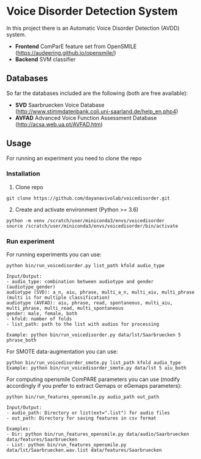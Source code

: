 # Voice Disorder Detection System

In this project there is an Automatic Voice Disorder Detection (AVDD) system. 
* **Frontend** ComParE feature set from OpenSMILE (https://audeering.github.io/opensmile/)
* **Backend** SVM classifier

## Databases
So far the databases included are the following (both are free available):
* **SVD** Saarbruecken Voice Database
(http://www.stimmdatenbank.coli.uni-saarland.de/help_en.php4)
* **AVFAD** Advanced Voice Function Assessment Database
(http://acsa.web.ua.pt/AVFAD.htm)

## Usage
For running an experiment you need to clone the repo

### Installation
1. Clone repo

```
git clone https://github.com/dayanavivolab/voicedisorder.git
```

2. Create and activate environment (Python >= 3.6)

```
python -m venv /scratch/user/miniconda3/envs/voicedisorder
source /scratch/user/miniconda3/envs/voicedisorder/bin/activate
```

### Run experiment
For running experiments you can use:
```
python bin/run_voicedisorder.py list_path kfold audio_type

Input/Output:
- audio_type: combination between audiotype and gender (audiotype_gender) 
audiotype (SVD): a_n, aiu, phrase, multi_a_n, multi_aiu, multi_phrase (multi is for multiple classification)
audiotype (AVFAD): aiu, phrase, read, spontaneous, multi_aiu, multi_phrase, multi_read, multi_spontaneous
gender: male, female, both
- kfold: number of folds
- list_path: path to the list with audios for processing 

Example: python bin/run_voicedisorder.py data/lst/Saarbruecken 5 phrase_both
```

For SMOTE data-augmentation you can use:
```
python bin/run_voicedisorder_smote.py list_path kfold audio_type
Example: python bin/run_voicedisorder_smote.py data/lst 5 aiu_both
```

For computing opensmile ComPARE parameters you can use (modify accordingly if you prefer to extract Gemaps or eGemaps parameters):
```
python bin/run_features_opensmile.py audio_path out_path

Input/Output: 
- audio_path: Directory or list(ext=".list") for audio files
- out_path: Directory for saving features in csv format

Examples:
- Dir: python bin/run_features_opensmile.py data/audio/Saarbruecken data/features/Saarbruecken
- List: python bin/run_features_opensmile.py data/lst/Saarbruecken.wav.list data/features/Saarbruecken
```






